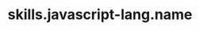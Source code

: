 ---
layout: skill
unique-name: javascript-lang
type: programming-language
title: skills.javascript-lang.name
description: skills.javascript-lang.desc
proficiency-level: 40
last-update: 2020-10-09 15:00:00 -0400
---